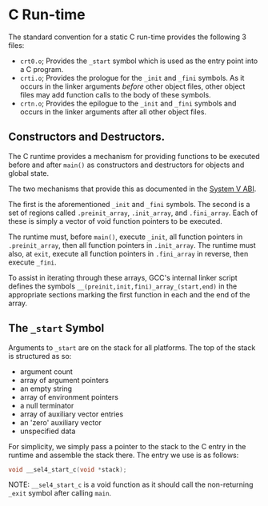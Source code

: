 <!--
     Copyright 2019, Data61
     Commonwealth Scientific and Industrial Research Organisation (CSIRO)
     ABN 41 687 119 230.

     This software may be distributed and modified according to the terms of
     the BSD 2-Clause license. Note that NO WARRANTY is provided.
     See "LICENSE_BSD2.txt" for details.

     @TAG(DATA61_BSD)
-->
# C Run-time

The standard convention for a static C run-time provides the following 3
files:

* `crt0.o`;  Provides the `_start` symbol which is used as the entry
  point into a C program.
* `crti.o`;  Provides the prologue for the `_init` and `_fini`
  symbols. As it occurs in the linker arguments _before_ other object
  files, other object files may add function calls to the body of these
  symbols.
* `crtn.o`; Provides the epilogue to the `_init` and `_fini`
  symbols and occurs in the linker arguments after all other object
  files.

## Constructors and Destructors.

The C runtime provides a mechanism for providing functions to be
executed before and after `main()` as constructors and destructors for
objects and global state.

The two mechanisms that provide this as documented in the [System
V ABI][system-v-abi].

The first is the aforementioned `_init` and `_fini` symbols. The second
is a set of regions called `.preinit_array`, `.init_array`, and
`.fini_array`. Each of these is simply a vector of void function
pointers to be executed.

The runtime must, before `main()`, execute `_init`, all function pointers
in `.preinit_array`, then all function pointers in `.init_array`. The
runtime must also, at `exit`, execute all function pointers in
`.fini_array` in reverse, then execute `_fini`.

To assist in iterating through these arrays, GCC's internal linker
script defines the symbols `__(preinit,init,fini)_array_(start,end)` in
the appropriate sections marking the first function in each and the end
of the array.

[system-v-abi]: http://www.sco.com/developers/gabi/latest/ch4.sheader.html#special_sections

## The `_start` Symbol

Arguments to `_start` are on the stack for all platforms.
The top of the stack is structured as so:

* argument count
* array of argument pointers
* an empty string
* array of environment pointers
* a null terminator
* array of auxiliary vector entries
* an 'zero' auxiliary vector
* unspecified data

For simplicity, we simply pass a pointer to the stack to the C entry in
the runtime and assemble the stack there. The entry we use is as
follows:

```c
void __sel4_start_c(void *stack);
```

NOTE: `__sel4_start_c` is a void function as it should call the
non-returning `_exit` symbol after calling `main`.


